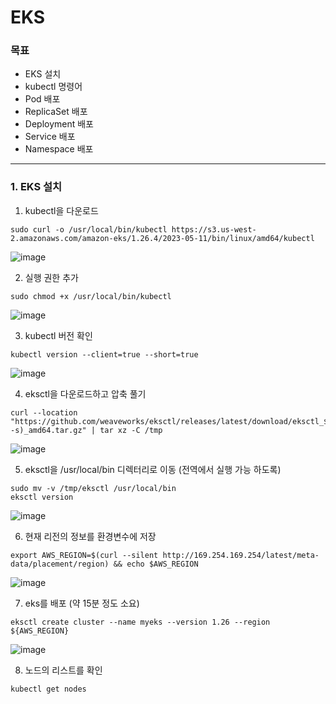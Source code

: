 # EKS

### 목표
- EKS 설치
- kubectl 명령어
- Pod 배포
- ReplicaSet 배포
- Deployment 배포
- Service 배포
- Namespace 배포

--- 
### 1. EKS 설치
1. kubectl을 다운로드
```
sudo curl -o /usr/local/bin/kubectl https://s3.us-west-2.amazonaws.com/amazon-eks/1.26.4/2023-05-11/bin/linux/amd64/kubectl
```
![image](https://github.com/devhyunuk/bespin-essential/assets/49749510/5b6db9fb-b209-4738-98df-b197bfb0e8f8)

2. 실행 권한 추가
```
sudo chmod +x /usr/local/bin/kubectl
```
![image](https://github.com/devhyunuk/bespin-essential/assets/49749510/5460b8c7-09dd-46ff-9c6b-e120944bb67d)

3. kubectl 버전 확인
```
kubectl version --client=true --short=true
```
![image](https://github.com/devhyunuk/bespin-essential/assets/49749510/476ba2a2-73e0-45d5-a5d9-0f303d9b652a)

4.  eksctl을 다운로드하고 압축 풀기
```
curl --location "https://github.com/weaveworks/eksctl/releases/latest/download/eksctl_$(uname -s)_amd64.tar.gz" | tar xz -C /tmp
```
![image](https://github.com/devhyunuk/bespin-essential/assets/49749510/c5aa6d14-3ef4-4f87-a0fb-7b7d36c2a67e)

5. eksctl을 /usr/local/bin 디렉터리로 이동 (전역에서 실행 가능 하도록)
```
sudo mv -v /tmp/eksctl /usr/local/bin
eksctl version
```
![image](https://github.com/devhyunuk/bespin-essential/assets/49749510/743b7ff5-1704-4ab7-9a39-218d4f42f50f)

6. 현재 리전의 정보를 환경변수에 저장
```
export AWS_REGION=$(curl --silent http://169.254.169.254/latest/meta-data/placement/region) && echo $AWS_REGION
```
![image](https://github.com/devhyunuk/bespin-essential/assets/49749510/d82717a9-36ce-43b9-9897-94f0bee0ab44)

7. eks를 배포 (약 15분 정도 소요)
```
eksctl create cluster --name myeks --version 1.26 --region ${AWS_REGION}
```
![image](https://github.com/devhyunuk/bespin-essential/assets/49749510/b10d697a-b42a-4f2f-9e07-1c8233461c06)

8. 노드의 리스트를 확인
```
kubectl get nodes
```





























